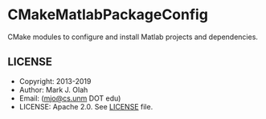 # CMakeMatlabPackageConfig
CMake modules to configure and install Matlab projects and dependencies.

## LICENSE

* Copyright: 2013-2019
* Author: Mark J. Olah
* Email: (mjo@cs.unm DOT edu)
* LICENSE: Apache 2.0.  See [LICENSE](LICENSE) file.
